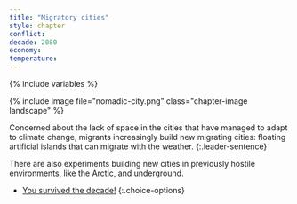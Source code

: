 ```yaml
---
title: "Migratory cities"
style: chapter
conflict: 
decade: 2080
economy: 
temperature: 
---
```


{% include variables %}

{% include image file="nomadic-city.png" class="chapter-image landscape" %}

Concerned about the lack of space in the cities that have managed to adapt to climate change, migrants increasingly build new migrating cities: floating artificial islands that can migrate with the weather.
{:.leader-sentence}

There are also experiments building new cities in previously hostile environments, like the Arctic, and underground.

- [You survived the decade!](part-page_2090-slow-fade-migration.html)
{:.choice-options}
